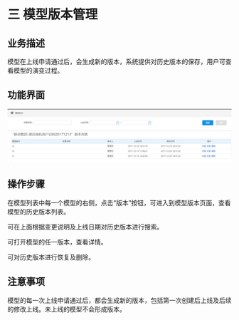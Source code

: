 # 三   模型版本管理

## 业务描述

模型在上线申请通过后，会生成新的版本，系统提供对历史版本的保存，用户可查看模型的演变过程。

## 功能界面

![](/assets/模型版本.png)

## 操作步骤

在模型列表中每一个模型的右侧，点击“版本”按钮，可进入到模型版本页面，查看模型的历史版本列表。

可在上面根据变更说明及上线日期对历史版本进行搜索。

可打开模型的任一版本，查看详情。

可对历史版本进行恢复及删除。

## 注意事项

模型的每一次上线申请通过后，都会生成新的版本，包括第一次创建后上线及后续的修改上线。未上线的模型不会形成版本。




